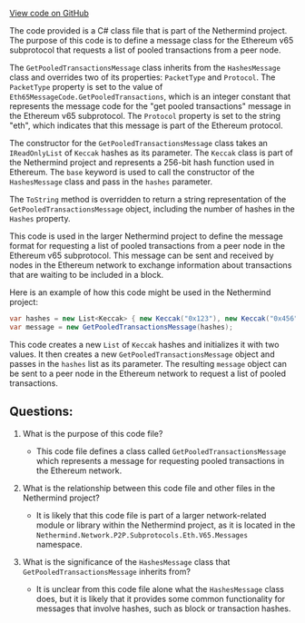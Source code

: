 [View code on GitHub](https://github.com/NethermindEth/nethermind/src/Nethermind/Nethermind.Network/P2P/Subprotocols/Eth/V65/Messages/GetPooledTransactionsMessage.cs)

The code provided is a C# class file that is part of the Nethermind project. The purpose of this code is to define a message class for the Ethereum v65 subprotocol that requests a list of pooled transactions from a peer node. 

The `GetPooledTransactionsMessage` class inherits from the `HashesMessage` class and overrides two of its properties: `PacketType` and `Protocol`. The `PacketType` property is set to the value of `Eth65MessageCode.GetPooledTransactions`, which is an integer constant that represents the message code for the "get pooled transactions" message in the Ethereum v65 subprotocol. The `Protocol` property is set to the string "eth", which indicates that this message is part of the Ethereum protocol.

The constructor for the `GetPooledTransactionsMessage` class takes an `IReadOnlyList` of `Keccak` hashes as its parameter. The `Keccak` class is part of the Nethermind project and represents a 256-bit hash function used in Ethereum. The `base` keyword is used to call the constructor of the `HashesMessage` class and pass in the `hashes` parameter.

The `ToString` method is overridden to return a string representation of the `GetPooledTransactionsMessage` object, including the number of hashes in the `Hashes` property.

This code is used in the larger Nethermind project to define the message format for requesting a list of pooled transactions from a peer node in the Ethereum v65 subprotocol. This message can be sent and received by nodes in the Ethereum network to exchange information about transactions that are waiting to be included in a block. 

Here is an example of how this code might be used in the Nethermind project:

```csharp
var hashes = new List<Keccak> { new Keccak("0x123"), new Keccak("0x456") };
var message = new GetPooledTransactionsMessage(hashes);
```

This code creates a new `List` of `Keccak` hashes and initializes it with two values. It then creates a new `GetPooledTransactionsMessage` object and passes in the `hashes` list as its parameter. The resulting `message` object can be sent to a peer node in the Ethereum network to request a list of pooled transactions.
## Questions: 
 1. What is the purpose of this code file?
    - This code file defines a class called `GetPooledTransactionsMessage` which represents a message for requesting pooled transactions in the Ethereum network.

2. What is the relationship between this code file and other files in the Nethermind project?
    - It is likely that this code file is part of a larger network-related module or library within the Nethermind project, as it is located in the `Nethermind.Network.P2P.Subprotocols.Eth.V65.Messages` namespace.

3. What is the significance of the `HashesMessage` class that `GetPooledTransactionsMessage` inherits from?
    - It is unclear from this code file alone what the `HashesMessage` class does, but it is likely that it provides some common functionality for messages that involve hashes, such as block or transaction hashes.